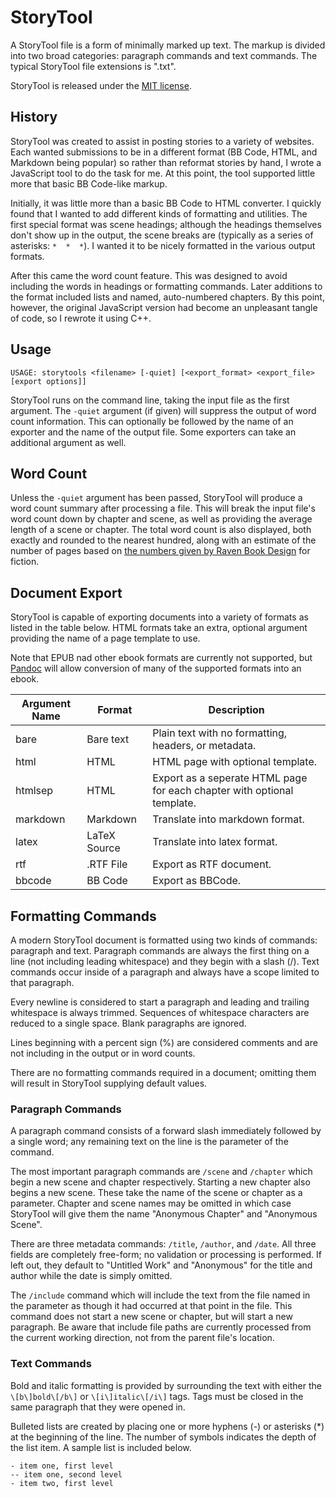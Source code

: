 # StoryTool

A StoryTool file is a form of minimally marked up text. The markup is divided into two broad categories: paragraph commands and text commands. The typical StoryTool file extensions is ".txt".

StoryTool is released under the [MIT license](LICENSE).


## History

StoryTool was created to assist in posting stories to a variety of websites. Each wanted submissions to be in a different format (BB Code, HTML, and Markdown being popular) so rather than reformat stories by hand, I wrote a JavaScript tool to do the task for me. At this point, the tool supported little more that basic BB Code-like markup.

Initially, it was little more than a basic BB Code to HTML converter. I quickly found that I wanted to add different kinds of formatting and utilities. The first special format was scene headings; although the headings themselves don't show up in the output, the scene breaks are (typically as a series of asterisks: `*  *  *`). I wanted it to be nicely formatted in the various output formats.

After this came the word count feature. This was designed to avoid including the words in headings or formatting commands. Later additions to the format included lists and named, auto-numbered chapters. By this point, however, the original JavaScript version had become an unpleasant tangle of code, so I rewrote it using C++.

## Usage

```
USAGE: storytools <filename> [-quiet] [<export_format> <export_file> [export options]]
```

StoryTool runs on the command line, taking the input file as the first argument. The `-quiet` argument (if given) will suppress the output of word count information. This can optionally be followed by the name of an exporter and the name of the output file. Some exporters can take an additional argument as well.


## Word Count

Unless the `-quiet` argument has been passed, StoryTool will produce a word count summary after processing a file. This will break the input file's word count down by chapter and scene, as well as providing the average length of a scene or chapter. The total word count is also displayed, both exactly and rounded to the nearest hundred, along with an estimate of the number of pages based on [the numbers given by Raven Book Design](http://www.fionaraven.com/estimate-your-page-count/) for fiction.

## Document Export

StoryTool is capable of exporting documents into a variety of formats as listed in the table below. HTML formats take an extra, optional argument providing the name of a page template to use.

Note that EPUB nad other ebook formats are currently not supported, but [Pandoc](https://pandoc.org/) will allow conversion of many of the supported formats into an ebook.

| **Argument Name** | **Format** | **Description** |
|-------------------|------------|-----------------|
| bare     | Bare text     | Plain text with no formatting, headers, or metadata. |
| html     | HTML          | HTML page with optional template. |
| htmlsep  | HTML          | Export as a seperate HTML page for each chapter with optional template. |
| markdown | Markdown      | Translate into markdown format. |
| latex    | LaTeX Source  | Translate into latex format. |
| rtf      | .RTF File     | Export as RTF document. |
| bbcode   | BB Code       | Export as BBCode. |


## Formatting Commands

A modern StoryTool document is formatted using two kinds of commands: paragraph and text. Paragraph commands are always the first thing on a line (not including leading whitespace) and they begin with a slash (/). Text commands occur inside of a paragraph and always have a scope limited to that paragraph.

Every newline is considered to start a paragraph and leading and trailing whitespace is always trimmed. Sequences of whitespace characters are reduced to a single space. Blank paragraphs are ignored.

Lines beginning with a percent sign (%) are considered comments and are not including in the output or in word counts.

There are no formatting commands required in a document; omitting them will result in StoryTool supplying default values.

### Paragraph Commands

A paragraph command consists of a forward slash immediately followed by a single word; any remaining text on the line is the parameter of the command.

The most important paragraph commands are `/scene` and `/chapter` which begin a new scene and chapter respectively. Starting a new chapter also begins a new scene. These take the name of the scene or chapter as a parameter. Chapter and scene names may be omitted in which case StoryTool will give them the name "Anonymous Chapter" and "Anonymous Scene".

There are three metadata commands: `/title`, `/author`, and `/date`. All three fields are completely free-form; no validation or processing is performed. If left out, they default to "Untitled Work" and "Anonymous" for the title and author while the date is simply omitted.

The `/include` command which will include the text from the file named in the parameter as though it had occurred at that point in the file. This command does not start a new scene or chapter, but will start a new paragraph. Be aware that include file paths are currently processed from the current working direction, not from the parent file's location.

### Text Commands

Bold and italic formatting is provided by surrounding the text with either the `\[b\]bold\[/b\]` or `\[i\]italic\[/i\]` tags. Tags must be closed in the same paragraph that they were opened in.

Bulleted lists are created by placing one or more hyphens (-) or asterisks (*) at the beginning of the line. The number of symbols indicates the depth of the list item. A sample list is included below.

```
- item one, first level
-- item one, second level
- item two, first level
```
